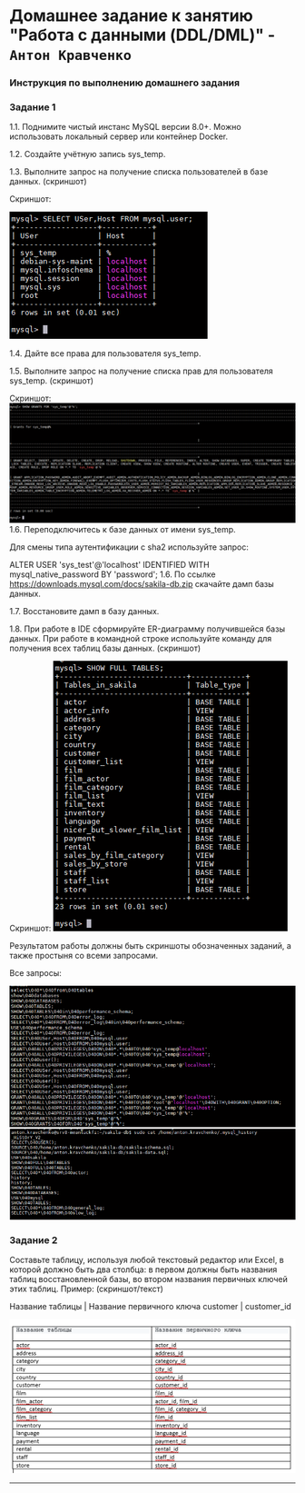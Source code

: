 # Домашнее задание к занятию "Работа с данными (DDL/DML)" - `Антон Кравченко`


### Инструкция по выполнению домашнего задания

### Задание 1

1.1. Поднимите чистый инстанс MySQL версии 8.0+. Можно использовать локальный сервер или контейнер Docker.

1.2. Создайте учётную запись sys_temp.

1.3. Выполните запрос на получение списка пользователей в базе данных. (скриншот)

Скриншот: 

 ![Screenshot Lesson 1](https://github.com/Anton-rus/Homework-Git-AKravchenko/blob/main/lessons_screenshots/DDL%2CDML%201.3.png)

1.4. Дайте все права для пользователя sys_temp.

1.5. Выполните запрос на получение списка прав для пользователя sys_temp. (скриншот)

Скриншот:
 ![Screenshot Lesson 1](https://github.com/Anton-rus/Homework-Git-AKravchenko/blob/main/lessons_screenshots/DDL%2CDML%201.5.png)
1.6. Переподключитесь к базе данных от имени sys_temp.

Для смены типа аутентификации с sha2 используйте запрос:

ALTER USER 'sys_test'@'localhost' IDENTIFIED WITH mysql_native_password BY 'password';
1.6. По ссылке https://downloads.mysql.com/docs/sakila-db.zip скачайте дамп базы данных.

1.7. Восстановите дамп в базу данных.

1.8. При работе в IDE сформируйте ER-диаграмму получившейся базы данных. При работе в командной строке используйте команду для получения всех таблиц базы данных. (скриншот)

Скриншот: 
 ![Screenshot Lesson 1](https://github.com/Anton-rus/Homework-Git-AKravchenko/blob/main/lessons_screenshots/DDL%2CDML%201.8.png)

Результатом работы должны быть скриншоты обозначенных заданий, а также простыня со всеми запросами.

Все запросы: 

 ![Screenshot Lesson 1](https://github.com/Anton-rus/Homework-Git-AKravchenko/blob/main/lessons_screenshots/DDL%2CDML%20All%20commands.png)
 ![Screenshot Lesson 1](https://github.com/Anton-rus/Homework-Git-AKravchenko/blob/main/lessons_screenshots/DDL%2C%20DML%20All%20commands%202.png)


### Задание 2
Составьте таблицу, используя любой текстовый редактор или Excel, в которой должно быть два столбца: в первом должны быть названия таблиц восстановленной базы, во втором названия первичных ключей этих таблиц. Пример: (скриншот/текст)

Название таблицы | Название первичного ключа
customer         | customer_id

 ![Screenshot Lesson 1](https://github.com/Anton-rus/Homework-Git-AKravchenko/blob/main/lessons_screenshots/DDL%2CDML%202%20new.png)

---
